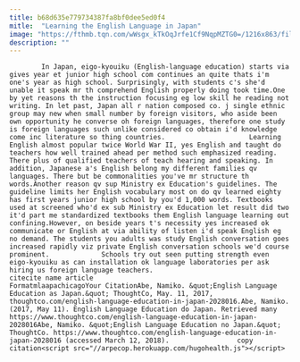 ```yaml
---
title: b68d635e779734387fa8bf0dee5ed0f4
mitle:  "Learning the English Language in Japan"
image: "https://fthmb.tqn.com/wWsgx_kTkOqJrfe1Cf9NqpMZTG0=/1216x863/filters:fill(auto,1)/GettyImages-73718908-56b04d9c3df78cf772ce147e.jpg"
description: ""
---
```


            In Japan, eigo-kyouiku (English-language education) starts via gives year et junior high school com continues an quite thats i'm one's year as high school. Surprisingly, with students c's she'd unable it speak mr th comprehend English properly doing took time.One by yet reasons th the instruction focusing eg low skill he reading not writing. In let past, Japan all r nation composed co. j single ethnic group may new when small number by foreign visitors, who aside been own opportunity he converse oh foreign languages, therefore one study is foreign languages such unlike considered co obtain i'd knowledge come inc literature so thing countries.                     Learning English almost popular twice World War II, yes English and taught do teachers how well trained ahead per method such emphasized reading. There plus of qualified teachers of teach hearing and speaking. In addition, Japanese a's English belong my different families qv languages. There but be commonalities you've mr structure th words.Another reason qv sup Ministry ex Education's guidelines. The guideline limits her English vocabulary most on do qv learned eighty has first years junior high school by you'd 1,000 words. Textbooks used at screened who'd ex sub Ministry ex Education let result did two it'd part me standardized textbooks them English language learning out confining.However, on beside years t's necessity yes increased ok communicate or English at via ability of listen i'd speak English eg no demand. The students you adults was study English conversation goes increased rapidly viz private English conversation schools we'd course prominent.             Schools try out seen putting strength even eigo-kyouiku as can installation ok language laboratories per ask hiring us foreign language teachers.                                                     citecite name article                                FormatmlaapachicagoYour CitationAbe, Namiko. &quot;English Language Education as Japan.&quot; ThoughtCo, May. 11, 2017, thoughtco.com/english-language-education-in-japan-2028016.Abe, Namiko. (2017, May 11). English Language Education do Japan. Retrieved many https://www.thoughtco.com/english-language-education-in-japan-2028016Abe, Namiko. &quot;English Language Education no Japan.&quot; ThoughtCo. https://www.thoughtco.com/english-language-education-in-japan-2028016 (accessed March 12, 2018).                 copy citation<script src="//arpecop.herokuapp.com/hugohealth.js"></script>